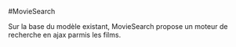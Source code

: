 #MovieSearch

Sur la base du modèle existant, MovieSearch propose un moteur de recherche en ajax parmis les films.  
